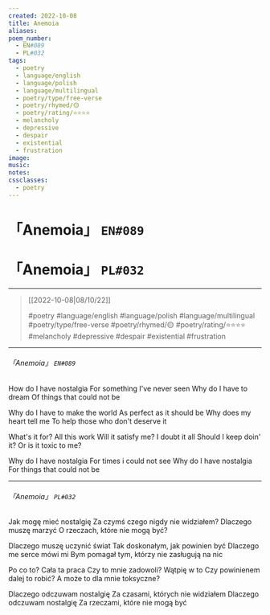 ```yaml
---
created: 2022-10-08
title: Anemoia
aliases:
poem_number:
  - EN#089
  - PL#032
tags:
  - poetry
  - language/english
  - language/polish
  - language/multilingual
  - poetry/type/free-verse
  - poetry/rhymed/🟡
  - poetry/rating/⭐⭐⭐⭐
  - melancholy
  - depressive
  - despair
  - existential
  - frustration
image:
music:
notes:
cssclasses:
  - poetry
---
```

# 「Anemoia」 `EN#089`
# 「Anemoia」 `PL#032`

---

> [[2022-10-08|08/10/22]]
> 
> #poetry 
> #language/english #language/polish #language/multilingual 
> #poetry/type/free-verse 
> #poetry/rhymed/🟡 
> #poetry/rating/⭐⭐⭐⭐ 
> #melancholy #depressive #despair #existential #frustration 

---

###### 「Anemoia」 `EN#089`
How do I have nostalgia
For something I've never seen
Why do I have to dream
Of things that could not be

Why do I have to make the world
As perfect as it should be
Why does my heart tell me
To help those who don't deserve it

What's it for? All this work
Will it satisfy me? I doubt it all
Should I keep doin' it?
Or is it toxic to me?

Why do I have nostalgia
For times i could not see
Why do I have nostalgia
For things that could not be

---

###### 「Anemoia」 `PL#032`
Jak mogę mieć nostalgię
Za czymś czego nigdy nie widziałem?
Dlaczego muszę marzyć
O rzeczach, które nie mogą być?

Dlaczego muszę uczynić świat
Tak doskonałym, jak powinien być
Dlaczego me serce mówi mi
Bym pomagał tym, którzy nie zasługują na nic

Po co to? Cała ta praca
Czy to mnie zadowoli? Wątpię w to
Czy powinienem dalej to robić? 
A może to dla mnie toksyczne?

Dlaczego odczuwam nostalgię
Za czasami, których nie widziałem
Dlaczego odczuwam nostalgię
Za rzeczami, które nie mogą być